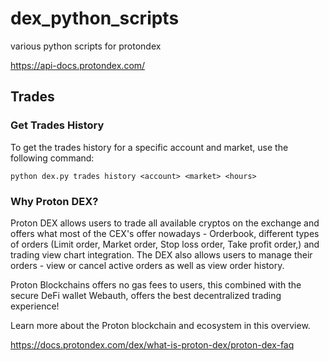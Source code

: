 # dex_python_scripts
various python scripts for protondex

https://api-docs.protondex.com/

## Trades

### Get Trades History

To get the trades history for a specific account and market, use the following command:

```python dex.py trades history <account> <market> <hours>```



### Why Proton DEX?
Proton DEX allows users to trade all available cryptos on the exchange and offers what most of the CEX's offer nowadays - Orderbook, different types of orders (Limit order, Market order, Stop loss order, Take profit order,) and trading view chart integration. The DEX also allows users to manage their orders - view or cancel active orders as well as view order history.

Proton Blockchains offers no gas fees to users, this combined with the secure DeFi wallet Webauth, offers the best decentralized trading experience!

Learn more about the Proton blockchain and ecosystem in this overview.

https://docs.protondex.com/dex/what-is-proton-dex/proton-dex-faq

